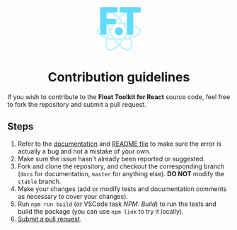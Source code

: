 <div align="center" style="margin-bottom: 0.5rem">
	<img src="https://raw.githubusercontent.com/float-toolkit/react/HEAD/media/ftreact.svg" width="100" />
</div>

<h1 align="center">Contribution guidelines</h1>

If you wish to contribute to the **Float Toolkit for React** source code, feel free to fork the repository and submit a pull request.

## Steps

1.  Refer to the [documentation](https://float-toolkit.web.app) and [README file](https://github.com/float-toolkit/react/blob/master/README.md) to make sure the error is actually a bug and not a mistake of your own.
1.  Make sure the issue hasn't already been reported or suggested.
1.  Fork and clone the repository, and checkout the corresponding branch (`docs` for documentation, `master` for anything else). **DO NOT** modify the `stable` branch.
1.  Make your changes (add or modify tests and documentation comments as necessary to cover your changes).
1.  Run `npm run build` (or VSCode task _NPM: Build_) to run the tests and build the package (you can use `npm link` to try it locally).
1.  [Submit a pull request](https://github.com/float-toolkit/react/compare).
